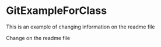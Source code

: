 # GitExampleForClass



This is an example of changing information on the readme file


Change on the readme file
